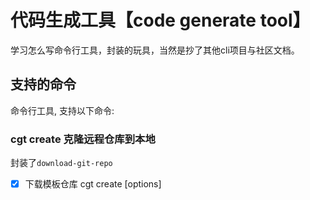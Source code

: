 # 代码生成工具【code generate tool】

学习怎么写命令行工具，封装的玩具，当然是抄了其他cli项目与社区文档。

## 支持的命令

命令行工具, 支持以下命令:

### cgt create  克隆远程仓库到本地

封装了`download-git-repo`

 *[X] 下载模板仓库 cgt create [options] <template> <app-name>
 The shorthand repository string to download the repository from:

GitHub - github:owner/name or simply owner/name
GitLab - gitlab:owner/name
Bitbucket - bitbucket:owner/name

```cmd
cgt create startup
```

也可以直接运行命令,根据提示输入

```
cgt create 
```



### cgt add [pakage name] 添加项目依赖  

使用`execa` 执行本地的npm 命令

【鸡肋，但需要添加 @Schematics/ ，对其封装】

需要装填需要 schematic 依赖

例如：

```cmd
cgt add @nestjs/schematics
```

![image-20220805194042532](https://picgo1-1300491698.cos.ap-nanjing.myqcloud.com//image-20220805194042532.png)


### cgt create  [schematic]  :star:

封装了工具 `@angular-devkit/schematics-cli`

运行生成代码

例如：

```js
cgt g class cat
```



## 期望

预计的定位，自己开发中常用到的功能。
例如：
    1.拷贝git 远程仓库模板
    2.生成 模板代码
      测试代码
      组件代码
      根据json数据生成响应代码
    3.配置开发环境
       一键安装vscode插件
       开发环境插件